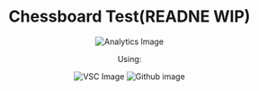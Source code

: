 <div align='center'>

# Chessboard Test(READNE WIP)

![Analytics Image](https://repobeats.axiom.co/api/embed/3a624c819ddf24ab5b0532e3d4696d63bdd955c8.svg "Repobeats analytics image")

Using:

![VSC Image](https://img.shields.io/badge/VSCode-0078D4?style=for-the-badge&logo=visual%20studio%20code&logoColor=white "Vscode")
![Github image](https://img.shields.io/badge/GitHub-100000?style=for-the-badge&logo=github&logoColor=white "Github")
